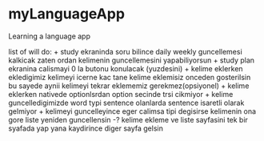 # myLanguageApp
Learning a language app

list of will do:
    + study ekraninda soru bilince daily weekly guncellemesi kalkicak zaten ordan kelimenin guncellemesini yapabiliyorsun
    + study plan ekranina calismayi 0 la butonu konulacak (yuzdesini)
    + kelime eklerken ekledigimiz kelimeyi icerne kac tane kelime eklemisiz onceden gosterilsin bu sayede aynii kelimeyi tekrar eklememiz gerekmez(opsiyonel)
    + kelime eklerken nativede optionlsrdan option secinde trsi cikmiyor
    + kelime guncelledigimizde word typi sentence olanlarda sentence isaretli olarak gelmiyor 
    + kelimeyi guncelleyince eger calimsa tipi degisirse kelimenin ona gore liste yeniden guncellensin
    -? kelime ekleme ve liste sayfasini tek bir syafada yap yana kaydirince diger sayfa gelsin
